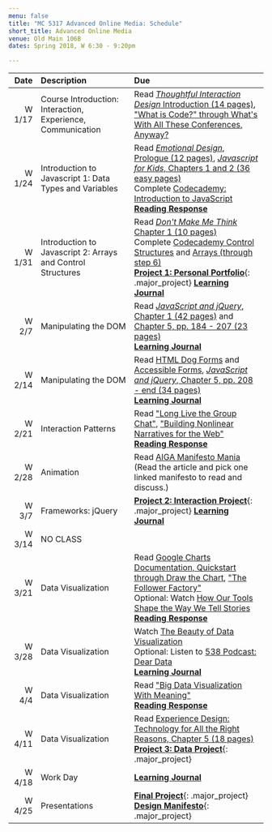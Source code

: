 ```yaml
---
menu: false
title: "MC 5317 Advanced Online Media: Schedule"
short_title: Advanced Online Media
venue: Old Main 106B
dates: Spring 2018, W 6:30 - 9:20pm

---
```


Date | Description | Due
---: | :----------- | :---
W 1/17 | Course Introduction: Interaction, Experience, Communication | Read [*Thoughtful Interaction Design* Introduction (14 pages)](/assets/readings/Thoughtful_Interaction_Design_Introduction.pdf), ["What is Code?" through What's With All These Conferences, Anyway?](https://www.bloomberg.com/graphics/2015-paul-ford-what-is-code/)
W 1/24 | Introduction to Javascript 1: Data Types and Variables | Read [*Emotional Design*, Prologue (12 pages)](/assets/readings/Emotional_Design_Prologue.pdf), [*Javascript for Kids*, Chapters 1 and 2 (36 easy pages)](/assets/readings/Javascript_for_Kids_Chp_1_2.pdf)<br /> Complete [Codecademy: Introduction to JavaScript](https://www.codecademy.com/courses/learn-javascript-introduction/lessons/introduction-to-javascript/resume?course_redirect=introduction-to-javascript) <br /> __[Reading Response](/assignments/general/reading_response.html)__
W 1/31 | Introduction to Javascript 2: Arrays and Control Structures |  Read [*Don't Make Me Think* Chapter 1 (10 pages)](/assets/readings/Dont_Make_Me_Think_Chp_1.pdf)<br /> Complete [Codecademy Control Structures](https://www.codecademy.com/courses/learn-javascript-control-flow/lessons/control-flow/exercises/control-flow-intro?action=lesson_resume&course_redirect=introduction-to-javascript) and [Arrays (through step 6)](https://www.codecademy.com/courses/learn-javascript-arrays/lessons/arrays/resume?course_redirect=introduction-to-javascript) <br />__[Project 1: Personal Portfolio](/assignments/advanced_online_media/advanced_online_media_personal_portfolio.html)__{: .major_project} __[Learning Journal](/assignments/general/learning_journal.html)__
W 2/7 | Manipulating the DOM | Read [*JavaScript and jQuery*, Chapter 1 (42 pages)](/assets/readings/Javascript_and_jQuery_Chap_1.pdf) and [Chapter 5, pp. 184 - 207 (23 pages)](/assets/readings/Javascript_and_jQuery_Chap_5.pdf) <br />  __[Learning Journal](/assignments/general/learning_journal.html)__
W 2/14 | Manipulating the DOM | Read [HTML Dog Forms](http://htmldog.com/guides/html/beginner/forms/) and [Accessible Forms](http://htmldog.com/guides/html/advanced/forms/), [*JavaScript and jQuery*, Chapter 5, pp. 208 - end (34 pages)](/assets/readings/Javascript_and_jQuery_Chap_5.pdf) <br /> __[Learning Journal](/assignments/general/learning_journal.html)__
W 2/21 | Interaction Patterns | Read ["Long Live the Group Chat"](https://theoutline.com/post/2315/long-live-the-group-chat), ["Building Nonlinear Narratives for the Web"](https://alistapart.com/article/building-nonlinear-narratives-for-the-web) <br />  __[Reading Response](/assignments/general/reading_response.html)__
W 2/28 | Animation | Read [AIGA Manifesto Mania](https://www.aiga.org/manifesto-mania) (Read the article and pick one linked manifesto to read and discuss.)
W 3/7 | Frameworks: jQuery | __[Project 2: Interaction Project](/assignments/advanced_online_media/advanced_online_media_interaction_project.html)__{: .major_project} __[Learning Journal](/assignments/general/learning_journal.html)__
W 3/14 | NO CLASS |
W 3/21 | Data Visualization | Read [Google Charts Documentation, Quickstart through Draw the Chart](https://developers.google.com/chart/interactive/docs/), ["The Follower Factory"](https://www.nytimes.com/interactive/2018/01/27/technology/social-media-bots.html?hp&action=click&pgtype=Homepage&clickSource=story-heading&module=photo-spot-region&region=top-news&WT.nav=top-news) <br /> Optional: Watch [How Our Tools Shape the Way We Tell Stories](https://www.youtube.com/watch?v=GiV7TnOMVWg) __[Reading Response](/assignments/general/reading_response.html)__
W 3/28 | Data Visualization | Watch [The Beauty of Data Visualization](https://www.youtube.com/watch?v=5Zg-C8AAIGg) <br /> Optional: Listen to [538 Podcast: Dear Data](http://fivethirtyeight.com/features/dear-data-and-fivethirtyeight-want-you-to-visualize-your-podcast-habits/) <br /> __[Learning Journal](/assignments/general/learning_journal.html)__
W 4/4 | Data Visualization | Read ["Big Data Visualization With Meaning"](https://alistapart.com/article/big-data-visualization-with-meaning) <br /> __[Reading Response](/assignments/general/reading_response.html)__
W 4/11 | Data Visualization | Read [Experience Design: Technology for All the Right Reasons, Chapter 5 (18 pages)](/assets/readings/Experience_Design_Technology_For_All_The_Right_Reasons_Chp_5.pdf)<br /> __[Project 3: Data Project](/assignments/advanced_online_media/advanced_online_media_data_project.html)__{: .major_project}
W 4/18 | Work Day |  __[Learning Journal](/assignments/general/learning_journal.html)__
W 4/25 | Presentations | __[Final Project](/assignments/advanced_online_media/advanced_online_media_final_project.html)__{: .major_project} __[Design Manifesto](/assignments/advanced_online_media/advanced_online_media_design_manifesto.html)__{: .major_project}

